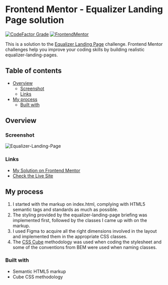 # Frontend Mentor - Equalizer Landing Page solution

[![CodeFactor Grade](https://img.shields.io/codefactor/grade/github/EONRaider/equalizer-landing-page?label=CodeFactor&logo=codefactor&style=flat-square)](https://www.codefactor.io/repository/github/eonraider/equalizer-landing-page)
[![FrontendMentor](https://img.shields.io/badge/FrontendMentor-EONRaider-blue?style=flat-square)](https://www.frontendmentor.io/profile/EONRaider)

This is a solution to the [Equalizer Landing Page]() challenge. Frontend Mentor challenges help you improve your coding
skills by
building realistic equalizer-landing-pages.

## Table of contents

- [Overview](#overview)
    - [Screenshot](#screenshot)
    - [Links](#links)
- [My process](#my-process)
    - [Built with](#built-with)

## Overview

### Screenshot

![Equalizer-Landing-Page](https://github.com/EONRaider/Equalizer-Landing-Page/assets/15611424/ff8121c5-e047-428c-b5ed-49f3e7a46141)

### Links

- [My Solution on Frontend Mentor](https://www.frontendmentor.io/solutions/responsive-html5css3-equalizer-landing-page-Ma4DZfQ-2l)
- [Check the Live Site](https://eonraider-equalizer-landing-page.netlify.app/)

## My process

1. I started with the markup on index.html, complying with HTML5 semantic tags and standards as much as possible.
2. The styling provided by the equalizer-landing-page briefing was implemented first, followed by the classes I came up
   with on the
   markup.
3. I used Figma to acquire all the right dimensions involved in the layout and implemented them in the appropriate CSS
   classes.
4. The [CSS Cube](https://cube.fyi/) methodology was used when coding the stylesheet and some of the conventions from
   BEM were used when naming classes.

### Built with

- Semantic HTML5 markup
- Cube CSS methodology
